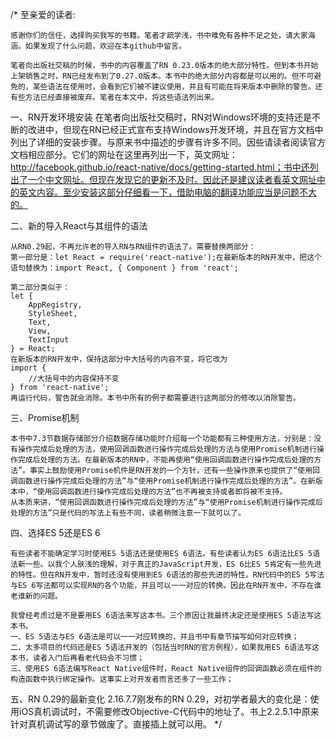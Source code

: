 /*
至亲爱的读者:

    感谢你们的信任，选择购买我写的书籍。笔者才疏学浅，书中难免有各种不足之处，请大家海涵。如果发现了什么问题，欢迎在本github中留言。

    笔者向出版社交稿的时候，书中的内容覆盖了RN 0.23.0版本的绝大部分特性。但到本书开始上架销售之时，RN已经发布到了0.27.0版本。本书中的绝大部分内容都是可以用的。但不可避免的，某些语法在使用时，会看到它们被不建议使用，并且有可能在将来版本中删除的警告。还有些方法已经直接被废弃。笔者在本文中，将这些语法列出来。


一、RN开发环境安装
    在笔者向出版社交稿时，RN对Windows环境的支持还是不断的改进中，但现在RN已经正式宣布支持Windows开发环境，并且在官方文档中列出了详细的安装步骤。与原来书中描述的步骤有许多不同。因些请读者阅读官方文档相应部分。它们的网址在这里再列出一下，英文网址：http://facebook.github.io/react-native/docs/getting-started.html；书中还列出了一个中文网址。但现在发现它的更新不及时。因此还是建议读者看英文网址中的英文内容。至少安装这部分仔细看一下，借助电脑的翻译功能应当是问题不大的。


二、新的导入React与其组件的语法

    从RN0.29起，不再允许老的导入RN与RN组件的语法了。需要替换两部分：
    第一部分是：let React = require('react-native');在最新版本的RN开发中，把这个语句替换为：import React, { Component } from 'react';

    第二部分类似于：
	let {
		AppRegistry, 
		StyleSheet, 
		Text, 
		View,
		TextInput
	} = React;
    在新版本的RN开发中，保持这部分中大括号的内容不变，将它改为
	import {
		//大括号中的内容保持不变	
	} from 'react-native';
    再运行代码，警告就会消除。本书中所有的例子都需要进行这两部分的修改以消除警告。

三、Promise机制

    本书中7.3节数据存储部分介绍数据存储功能时介绍每一个功能都有三种使用方法，分别是：没有操作完成后处理的方法，使用回调函数进行操作完成后处理的方法与使用Promise机制进行操作完成后处理的方法。在最新版本的RN中，不能再使用“使用回调函数进行操作完成后处理的方法”。事实上鼓励使用Promise机件是RN开发的一个方针，还有一些操作原来也提供了“使用回调函数进行操作完成后处理的方法”与“使用Promise机制进行操作完成后处理的方法”。在新版本中，“使用回调函数进行操作完成后处理的方法”也不再被支持或者即将被不支持。
    从本质来讲，“使用回调函数进行操作完成后处理的方法”与“使用Promise机制进行操作完成后处理的方法”只是代码的写法上有些不同，读者稍微注意一下就可以了。

四、选择ES 5还是ES 6

    有些读者不能确定学习时使用ES 5语法还是使用ES 6语法。有些读者认为ES 6语法比ES 5语法新一些。以我个人肤浅的理解，对于真正的JavaScript开发，ES 6比ES 5肯定有一些先进的特性。但在RN开发中，暂时还没有使用到ES 6语法的那些先进的特性。RN代码中的ES 5写法与ES 6写法都可以实现RN的各个功能，并且可以一一对应的转换。因此在RN开发中，不存在谁老谁新的问题。

    我曾经考虑过是不是要用ES 6语法来写这本书。三个原因让我最终决定还是使用ES 5语法写这本书。
    一、ES 5语法与ES 6语法是可以一一对应转换的，并且书中有章节描写如何对应转换；
    二、太多项目的代码还是ES 5语法开发的（包括当时RN的官方例程），如果我用ES 6语法写这本书，读者入门后再看老代码会不习惯；
    三、使用ES 6语法编写React Native组件时，React Native组件的回调函数必须在组件的构造函数中执行绑定操作。这事实上对开发者而言还多了一些工作；
    
五、RN 0.29的最新变化
    2.16.7.7刚发布的RN 0.29，对初学者最大的变化是：使用iOS真机调试时，不需要修改Objective-C代码中的地址了。书上2.2.5.1中原来针对真机调试写的章节做废了。直接插上就可以用。
    */
